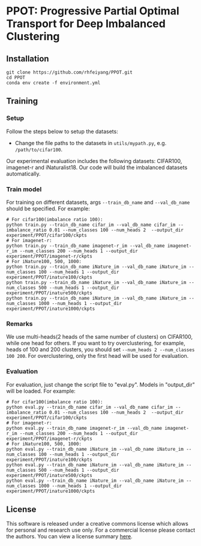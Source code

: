 # PPOT: Progressive Partial Optimal Transport for Deep Imbalanced Clustering


## Installation
```shell
git clone https://github.com/rhfeiyang/PPOT.git
cd PPOT
conda env create -f environment.yml
```


## Training

### Setup
Follow the steps below to setup the datasets:
- Change the file paths to the datasets in `utils/mypath.py`, e.g. `/path/to/cifar100`.


Our experimental evaluation includes the following datasets: CIFAR100, imagenet-r and iNaturalist18. Our code will build the imbalanced datasets automatically.

### Train model
For training on different datasets, args `--train_db_name` and `--val_db_name` should be specified. For example:
```shell
# For cifar100(imbalance ratio 100):
python train.py --train_db_name cifar_im --val_db_name cifar_im --imbalance_ratio 0.01 --num_classes 100 --num_heads 2  --output_dir experiment/PPOT/cifar100/ckpts
# For imagenet-r:
python train.py --train_db_name imagenet-r_im --val_db_name imagenet-r_im --num_classes 200 --num_heads 1 --output_dir experiment/PPOT/imagenet-r/ckpts
# For iNature100, 500, 1000:
python train.py --train_db_name iNature_im --val_db_name iNature_im --num_classes 100 --num_heads 1 --output_dir experiment/PPOT/inature100/ckpts
python train.py --train_db_name iNature_im --val_db_name iNature_im --num_classes 500 --num_heads 1 --output_dir experiment/PPOT/inature500/ckpts
python train.py --train_db_name iNature_im --val_db_name iNature_im --num_classes 1000 --num_heads 1 --output_dir experiment/PPOT/inature1000/ckpts
```
### Remarks
We use multi-heads(2 heads of the same number of clusters) on CIFAR100, while one head for others. If you want to try overclustering, for example, heads of 100 and 200 clusters, you should set `--num_heads 2 --num_classes 100 200`. For overclustering, only the first head will be used for evaluation.



### Evaluation
For evaluation, just change the script file to "eval.py". Models in "output_dir" will be loaded. For example:
```shell
# For cifar100(imbalance ratio 100):
python eval.py --train_db_name cifar_im --val_db_name cifar_im --imbalance_ratio 0.01 --num_classes 100 --num_heads 2  --output_dir experiment/PPOT/cifar100/ckpts
# For imagenet-r:
python eval.py --train_db_name imagenet-r_im --val_db_name imagenet-r_im --num_classes 200 --num_heads 1 --output_dir experiment/PPOT/imagenet-r/ckpts
# For iNature100, 500, 1000:
python eval.py --train_db_name iNature_im --val_db_name iNature_im --num_classes 100 --num_heads 1 --output_dir experiment/PPOT/inature100/ckpts
python eval.py --train_db_name iNature_im --val_db_name iNature_im --num_classes 500 --num_heads 1 --output_dir experiment/PPOT/inature500/ckpts
python eval.py --train_db_name iNature_im --val_db_name iNature_im --num_classes 1000 --num_heads 1 --output_dir experiment/PPOT/inature1000/ckpts
```

## License

This software is released under a creative commons license which allows for personal and research use only. For a commercial license please contact the authors. You can view a license summary [here](http://creativecommons.org/licenses/by-nc/4.0/).